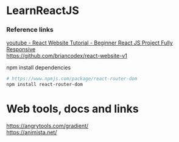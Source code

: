 # LearnReactJS
### Reference links
[youtube - React Website Tutorial - Beginner React JS Project Fully Responsive](https://youtu.be/I2UBjN5ER4s)  
https://github.com/briancodex/react-website-v1  


npm install dependencies  
```sh
# https://www.npmjs.com/package/react-router-dom
npm install react-router-dom

```

# Web tools, docs and links

https://angrytools.com/gradient/  
https://animista.net/  

